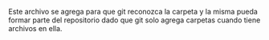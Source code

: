 Este archivo se agrega para que git reconozca la carpeta y la misma 
pueda formar parte del repositorio dado que git solo agrega carpetas 
cuando tiene archivos en ella.
